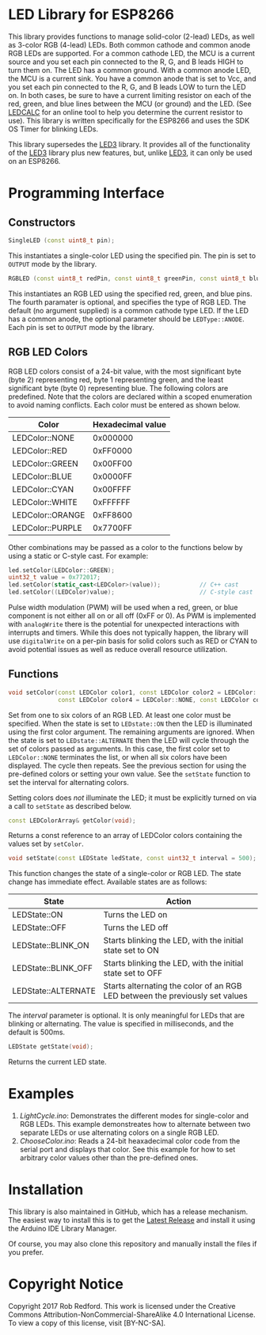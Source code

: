 # LED Library for ESP8266
This library provides functions to manage solid-color (2-lead) LEDs, as well as 3-color RGB (4-lead) LEDs.
Both common cathode and common anode RGB LEDs are supported.
For a common cathode LED, the MCU is a current source and you set each pin connected to the R, G, and B leads HIGH to turn them on.
The LED has a common ground.
With a common anode LED, the MCU is a current sink.
You have a common anode that is set to Vcc, and you set each pin connected to the R, G, and B leads LOW to turn the LED on.
In both cases, be sure to have a current limiting resistor on each of the red, green, and blue lines between the MCU (or ground) and the LED.
(See [LEDCALC] for an online tool to help you determine the current resistor to use).
This library is written specifically for the ESP8266 and uses the SDK OS Timer for blinking LEDs.

This library supersedes the [LED3] library.
It provides all of the functionality of the [LED3] library plus new features, but, unlike [LED3], it can only be used on an ESP8266.

# Programming Interface
## Constructors
```C++
SingleLED (const uint8_t pin);
```

This instantiates a single-color LED using the specified pin.
The pin is set to ```OUTPUT``` mode by the library.

```C++
RGBLED (const uint8_t redPin, const uint8_t greenPin, const uint8_t bluePin, LEDType ledType = LEDType::CATHODE);
```

This instantiates an RGB LED using the specified red, green, and blue pins.
The fourth paramater is optional, and specifies the type of RGB LED.
The default (no argument supplied) is a common cathode type LED.
If the LED has a common anode, the optional parameter should be ```LEDType::ANODE```.
Each pin is set to ```OUTPUT``` mode by the library.

## RGB LED Colors
RGB LED colors consist of a 24-bit value,
with the most significant byte (byte 2) representing red, byte 1 representing green, and the least significant byte (byte 0) representing blue.
The following colors are predefined.
Note that the colors are declared within a scoped enumeration to avoid naming conflicts.
Each color must be entered as shown below.

|Color|Hexadecimal value|
|---|---|
|LEDColor::NONE|0x000000|
|LEDColor::RED|0xFF0000|
|LEDColor::GREEN|0x00FF00|
|LEDColor::BLUE|0x0000FF|
|LEDColor::CYAN|0x00FFFF|
|LEDColor::WHITE|0xFFFFFF|
|LEDColor::ORANGE|0xFF8600|
|LEDColor::PURPLE|0x7700FF|

Other combinations may be passed as a color to the functions below by using a static or C-style cast.
For example:
```C++
led.setColor(LEDColor::GREEN);
uint32_t value = 0x772017;
led.setColor(static_cast<LEDColor>(value));           // C++ cast
led.setColor((LEDColor)value);                        // C-style cast
```

Pulse width modulation (PWM) will be used when a red, green, or blue component is not either all on or all off (0xFF or 0).
As PWM is implemented with ```analogWrite``` there is the potential for unexpected interactions with interrupts and timers.
While this does not typically happen, the library will use ```digitalWrite``` on a per-pin basis for solid colors
such as RED or CYAN to avoid potential issues as well as reduce overall resource utilization.

## Functions

```C++
void setColor(const LEDColor color1, const LEDColor color2 = LEDColor::NONE,  const LEDColor color3 = LEDColor::NONE,
              const LEDColor color4 = LEDColor::NONE, const LEDColor color5 = LEDColor::NONE, const LEDColor color6 = LEDColor::NONE);
```

Set from one to six colors of an RGB LED.
At least one color must be specified.
When the state is set to ```LEDstate::ON``` then the LED is illuminated using the first color argument.
The remaining arguments are ignored.
When the state is set to ```LEDstate::ALTERNATE``` then the LED will cycle through the set of colors passed as arguments.
In this case, the first color set to ```LEDColor::NONE``` terminates the list, or when all six colors have been displayed.
The cycle then repeats.
See the previous section for using the pre-defined colors or setting your own value.
See the ```setState``` function to set the interval for alternating colors.

Setting colors does _not_ illuminate the LED;
it must be explicitly turned on via a call to ```setState``` as described below.

```C++
const LEDColorArray& getColor(void);
```

Returns a const reference to an array of LEDColor colors containing the values set by ```setColor```.

```C++
void setState(const LEDState ledState, const uint32_t interval = 500);
```

This function changes the state of a single-color or RGB LED.
The state change has immediate effect.
Available states are as follows:

|State|Action|
|---|---|
|LEDState::ON|Turns the LED on|
|LEDState::OFF|Turns the LED off|
|LEDState::BLINK_ON|Starts blinking the LED, with the initial state set to ON|
|LEDState::BLINK_OFF|Starts blinking the LED, with the initial state set to OFF|
|LEDState::ALTERNATE|Starts alternating the color of an RGB LED between the previously set values|

The _interval_ parameter is optional.
It is only meaningful for LEDs that are blinking or alternating.
The value is specified in milliseconds, and the default is 500ms.

```C++
LEDState getState(void);
```

Returns the current LED state.

# Examples
1. _LightCycle.ino_: Demonstrates the different modes for single-color and RGB LEDs.
This example demonstreates how to alternate between two separate LEDs or use alternating colors on a single RGB LED.
2. _ChooseColor.ino_: Reads a 24-bit heaxadecimal color code from the serial port and displays that color.
See this example for how to set arbitrary color values other than the pre-defined ones.

# Installation

This library is also maintained in GitHub, which has a release mechanism.
The easiest way to install this is to get the [Latest Release] and install it using the Arduino IDE Library Manager.

Of course, you may also clone this repository and manually install the files if you prefer.

# Copyright Notice

Copyright 2017 Rob Redford.
This work is licensed under the Creative Commons Attribution-NonCommercial-ShareAlike 4.0 International License.
To view a copy of this license, visit [BY-NC-SA].

[Latest Release]: https://github.com/Rom3oDelta7/esp8266_LED/releases/latest
[LEDCALC]: http://ledcalc.com/
[LED3]: https://github.com/Rom3oDelta7/LED3